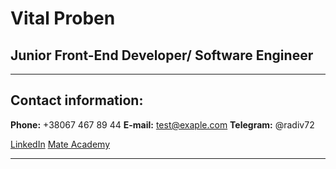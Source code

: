 # Vital Proben 

## Junior Front-End Developer/ Software Engineer

*****

## Contact information:
**Phone:** +38067 467 89 44
**E-mail:** test@exaple.com
**Telegram:** @radiv72

[LinkedIn](https://www.linkedin.com/?trk=seo-authwall-base_nav-header-logo "social network")
[Mate Academy](https://mate.academy/ "Frontend Course")

****




